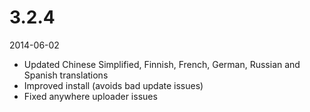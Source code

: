 # 3.2.4

2014-06-02

- Updated Chinese Simplified, Finnish, French, German, Russian and Spanish translations
- Improved install (avoids bad update issues)
- Fixed anywhere uploader issues
